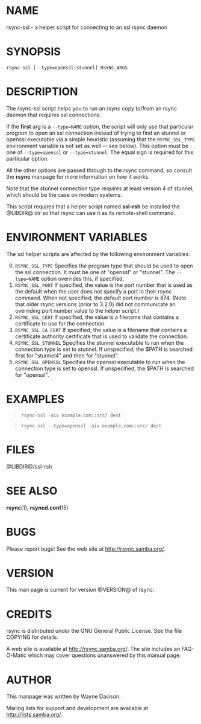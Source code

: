 # NAME

rsync-ssl - a helper script for connecting to an ssl rsync daemon

# SYNOPSIS

```
rsync-ssl [--type=openssl|stunnel] RSYNC_ARGS
```

# DESCRIPTION

The rsync-ssl script helps you to run an rsync copy to/from an rsync daemon
that requires ssl connections.

If the **first** arg is a `--type=NAME` option, the script will only use that
particular program to open an ssl connection instead of trying to find an
stunnel or openssl executable via a simple heuristic (assuming that the
`RSYNC_SSL_TYPE` environment variable is not set as well -- see below).  This
option must be one of `--type=openssl` or `--type=stunnel`.  The equal sign is
required for this particular option.

All the other options are passed through to the rsync command, so consult the
**rsync** manpage for more information on how it works.

Note that the stunnel connection type requires at least version 4 of stunnel,
which should be the case on modern systems.

This script requires that a helper script named **ssl-rsh** be installed the
@LIBDIR@ dir so that rsync can use it as its remote-shell command.

# ENVIRONMENT VARIABLES

The ssl helper scripts are affected by the following environment variables:

0.  `RSYNC_SSL_TYPE` Specifies the program type that should be used to open the
    ssl connection.  It must be one of "openssl" or "stunnel".  The
    `--type=NAME` option overrides this, if specified.
0.  `RSYNC_SSL_PORT` If specified, the value is the port number that is used as
    the default when the user does not specify a port in their rsync command.
    When not specified, the default port number is 874.  (Note that older rsync
    versions (prior to 3.2.0) did not communicate an overriding port number
    value to the helper script.)
0.  `RSYNC_SSL_CERT` If specified, the value is a filename that contains a
    certificate to use for the connection.
0.  `RSYNC_SSL_CA_CERT` If specified, the value is a filename that contains a
    certificate authority certificate that is used to validate the connection.
0.  `RSYNC_SSL_STUNNEL` Specifies the stunnel executable to run when the
    connection type is set to stunnel.  If unspecified, the $PATH is searched
    first for "stunnel4" and then for "stunnel".
0.  `RSYNC_SSL_OPENSSL` Specifies the openssl executable to run when the
    connection type is set to openssl.  If unspecified, the $PATH is searched
    for "openssl".

# EXAMPLES

>     rsync-ssl -aiv example.com::src/ dest

>     rsync-ssl --type=openssl -aiv example.com::src/ dest

# FILES

@LIBDIR@/ssl-rsh

# SEE ALSO

**rsync**(1), **rsyncd.conf**(5)

# BUGS

Please report bugs! See the web site at <http://rsync.samba.org/>.

# VERSION

This man page is current for version @VERSION@ of rsync.

# CREDITS

rsync is distributed under the GNU General Public License.  See the file
COPYING for details.

A web site is available at <http://rsync.samba.org/>.  The site includes an
FAQ-O-Matic which may cover questions unanswered by this manual page.

# AUTHOR

This manpage was written by Wayne Davison.

Mailing lists for support and development are available at
<http://lists.samba.org/>.
